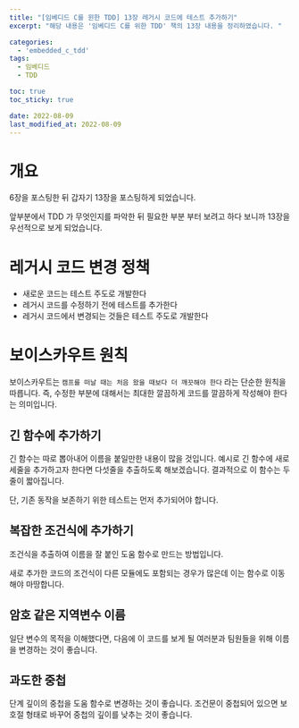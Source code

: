 ```yaml
---
title: "[임베디드 C를 윈한 TDD] 13장 레거시 코드에 테스트 추가하기"
excerpt: "해당 내용은 '임베디드 C를 위한 TDD' 책의 13장 내용을 정리하였습니다. "

categories:
  - 'embedded_c_tdd'
tags:
  - 임베디드
  - TDD

toc: true
toc_sticky: true

date: 2022-08-09
last_modified_at: 2022-08-09
---
```


# 개요 

6장을 포스팅한 뒤 갑자기 13장을 포스팅하게 되었습니다. 

앞부분에서 TDD 가 무엇인지를 파악한 뒤 필요한 부분 부터 보려고 하다 보니까 13장을 우선적으로 보게 되었습니다. 


# 레거시 코드 변경 정책 

* 새로운 코드는 테스트 주도로 개발한다
* 레거시 코드를 수정하기 전에 테스트를 추가한다 
* 레거시 코드에서 변경되는 것들은 테스트 주도로 개발한다 

# 보이스카우트 원칙 

보이스카우트는 `캠프를 떠날 때는 처음 왔을 때보다 더 깨끗해야 한다` 라는 단순한 원칙을 따릅니다. 
즉, 수정한 부분에 대해서는 최대한 깔끔하게 코드를 깔끔하게 작성해야 한다는 의미입니다. 

## 긴 함수에 추가하기 

긴 함수는 따로 뽑아내어 이름을 붙일만한 내용이 많을 것입니다. 
예시로 긴 함수에 새로 세줄을 추가하고자 한다면 다섯줄을 추출하도록 해보겠습니다. 
결과적으로 이 함수는 두줄이 짧아집니다. 

단, 기존 동작을 보존하기 위한 테스트는 먼저 추가되어야 합니다. 

## 복잡한 조건식에 추가하기 

조건식을 추출하여 이름을 잘 붙인 도움 함수로 만드는 방법입니다. 

새로 추가한 코드의 조건식이 다른 모듈에도 포함되는 경우가 많은데 이는 함수로 이동해야 마땅합니다. 

## 암호 같은 지역변수 이름

일단 변수의 목적을 이해했다면, 다음에 이 코드를 보게 될 여러분과 팀원들을 위해 이름을 변경하는 것이 좋습니다. 

## 과도한 중첩 

단계 깊이의 중첩을 도움 함수로 변경하는 것이 좋습니다. 
조건문이 중첩되어 있으면 보호절 형태로 바꾸어 중첩의 깊이를 낮추는 것이 좋습니다. 
